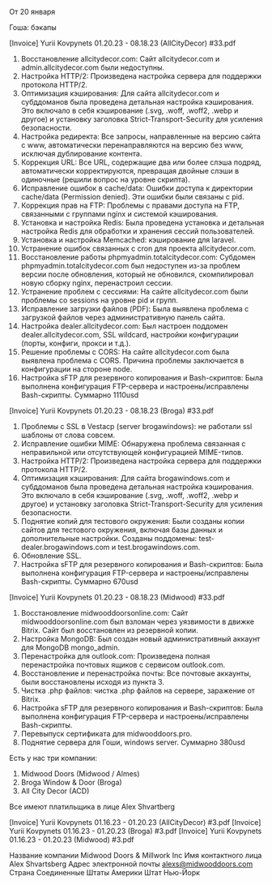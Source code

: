 От 20 января

Гоша: бэкапы



[Invoice] Yurii Kovpynets 01.20.23 - 08.18.23 (AllCityDecor) #33.pdf
1. Восстановление allcitydecor.com: Сайт allcitydecor.com и admin.allcitydecor.com были недоступны.
2. Настройка HTTP/2: Произведена настройка сервера для поддержки протокола HTTP/2.
3. Оптимизация кэширования: Для сайта allcitydecor.com и субддоманов была проведена детальная настройка кэширования. Это включало в себя кэширование (.svg, .woff, .woff2, .webp и другое) и установку заголовка Strict-Transport-Security для усиления безопасности.
4. Настройка редиректа: Все запросы, направленные на версию сайта с www, автоматически перенаправляются на версию без www, исключая дублирование контента.
5. Коррекция URL: Все URL, содержащие два или более слэша подряд, автоматически корректируются, превращая двойные слэши в одиночные (решили вопрос на уровне скрипта).
6. Исправление ошибок в cache/data: Ошибки доступа к директории cache/data (Permission denied). Эти ошибки были связаны с pid.
7. Коррекция прав на FTP: Проблемы с правами доступа на FTP, связанными с группами nginx и системой кэширования.
8. Установка и настройка Redis: Была проведена установка и детальная настройка Redis для обработки и хранения сессий пользователей.
9. Установка и настройка Memcached: кэширование для laravel.
10. Устранение ошибок связанных с cron для проекта allcitydecor.com.
11. Восстановление работы phpmyadmin.totalcitydecor.com: Субдомен phpmyadmin.totalcitydecor.com был недоступен из-за проблем версии после обновления, который не обновился, скомпилировал новую сборку nginx, перенастроил сессии.
12. Устранение проблем с сессиями: На сайте allcitydecor.com были проблемы со sessions на уровне pid и групп.
13. Исправление загрузки файлов (PDF): Была выявлена проблема с загрузкой файлов через административную панель сайта.
14. Настройка dealer.allcitydecor.com: Был настроен поддомен dealer.allcitydecor.com, SSL wildcard, настройки конфигурации (порты, конфиги, прокси и т.д.).
15. Решение проблемы с CORS: На сайте allcitydecor.com была выявлена проблема с CORS. Причина проблемы заключается в конфигурации на стороне node.
16. Настройка sFTP для резервного копирования и Bash-скриптов: Была выполнена конфигурация FTP-сервера и настроены/исправлены Bash-скрипты.
Суммарно 1110usd

[Invoice] Yurii Kovpynets 01.20.23 - 08.18.23 (Broga) #33.pdf
1. Проблемы с SSL в Vestacp (server brogawindows): не работали ssl шаблоны от слова совсем.
2. Исправление ошибки MIME: Обнаружена проблема связанная с неправильной или отсутствующей конфигурацией MIME-типов.
3. Настройка HTTP/2: Произведена настройка сервера для поддержки протокола HTTP/2.
4. Оптимизация кэширования: Для сайта brogawindows.com и субддоманов была проведена детальная настройка кэширования. Это включало в себя кэширование (.svg, .woff, .woff2, .webp и другое) и установку заголовка Strict-Transport-Security для усиления безопасности.
5. Поднятие копий для тестового окружения: Были созданы копии сайтов для тестового окружения, включая базы данных и дополнительные настройки. Созданы поддомены: test-dealer.brogawindows.com и test.brogawindows.com.
6. Обновление SSL.
7. Настройка sFTP для резервного копирования и Bash-скриптов: Была выполнена конфигурация FTP-сервера и настроены/исправлены Bash-скрипты.
Суммарно 670usd

[Invoice] Yurii Kovpynets 01.20.23 - 08.18.23 (Midwood) #33.pdf
1. Восстановление midwooddoorsonline.com: Сайт midwooddoorsonline.com был взломан через уязвимости в движке Bitrix. Сайт был восстановлен из резервной копии.
2. Настройка MongoDB: Был создан новый административный аккаунт для MongoDB mongo_admin.
3. Перенастройка для outlook.com: Произведена полная перенастройка почтовых ящиков с сервисом outlook.com.
4. Восстановление и перенастройка почты: Все почтовые аккаунты, были восстановлены исходя из пункта 3.
5. Чистка .php файлов: чистка .php файлов на сервере, заражение от Bitrix.
7. Настройка sFTP для резервного копирования и Bash-скриптов: Была выполнена конфигурация FTP-сервера и настроены/исправлены Bash-скрипты.
8. Перевыпуск сертификата для midwooddoors.pro.
9. Поднятие сервера для Гоши, windows server.
Суммарно 380usd


Есть у нас три компании:
1. Midwood Doors (Midwood / Almes)
2. Broga Window & Door (Broga)
3. All City Decor (ACD)

Все имеют платильщика в лице Alex Shvartberg

[Invoice] Yurii Kovpynets 01.16.23 - 01.20.23 (AllCityDecor) #3.pdf
[Invoice] Yurii Kovpynets 01.16.23 - 01.20.23 (Broga) #3.pdf
[Invoice] Yurii Kovpynets 01.16.23 - 01.20.23 (Midwood) #3.pdf


Название компании	Midwood Doors & Millwork Inc
Имя контактного лица	Alex Shvartsberg
Адрес электронной почты	alexs@midwooddoors.com
Страна	Соединенные Штаты Америки
Штат	Нью-Йорк
